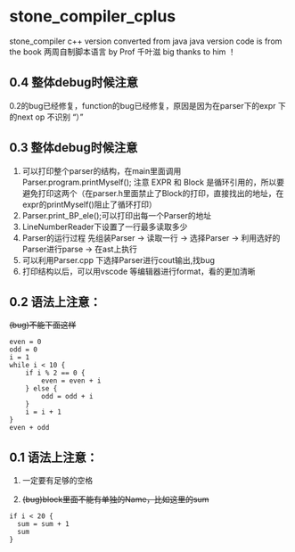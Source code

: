 # stone_compiler_cplus
stone_compiler c++ version converted from java
java version code is from the book 两周自制脚本语言 by Prof 千叶滋
big thanks to him ！

## 0.4  整体debug时候注意
0.2的bug已经修复，function的bug已经修复，原因是因为在parser下的expr 下的next op 不识别 “）”

## 0.3  整体debug时候注意
1. 可以打印整个parser的结构，在main里面调用 Parser.program.printMyself(); 
	注意 EXPR 和 Block 是循环引用的，所以要避免打印这两个（在parser.h里面禁止了Block的打印，直接找出的地址，在expr的printMyself()阻止了循环打印）
2. Parser.print_BP_ele();可以打印出每一个Parser的地址
3. LineNumberReader下设置了一行最多读取多少
4. Parser的运行过程 先组装Parser -> 读取一行 -> 选择Parser -> 利用选好的Parser进行parse -> 在ast上执行
5. 可以利用Parser.cpp 下选择Parser进行cout输出,找bug
6. 打印结构以后，可以用vscode 等编辑器进行format，看的更加清晰

## 0.2  语法上注意：
~~(bug)不能下面这样~~
```
even = 0
odd = 0
i = 1
while i < 10 {
	if i % 2 == 0 {
		even = even + i
	} else {
		odd = odd + i
	}
	i = i + 1
}
even + odd
```


## 0.1 语法上注意：
1. 一定要有足够的空格

2. ~~(bug)block里面不能有单独的Name，比如这里的sum~~
```
if i < 20 {
  sum = sum + 1
  sum
}
```



